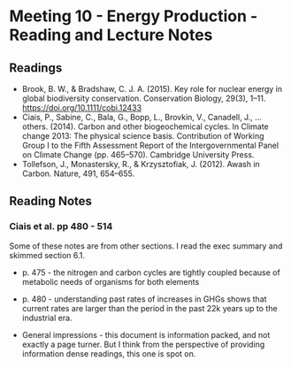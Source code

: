 # Meeting 10 - Energy Production - Reading and Lecture Notes

## Readings

* Brook, B. W., & Bradshaw, C. J. A. (2015). Key role for nuclear energy in global biodiversity conservation. Conservation Biology, 29(3), 1–11. https://doi.org/10.1111/cobi.12433
* Ciais, P., Sabine, C., Bala, G., Bopp, L., Brovkin, V., Canadell, J., … others. (2014). Carbon and other biogeochemical cycles. In Climate change 2013: The physical science basis. Contribution of Working Group I to the Fifth Assessment Report of the Intergovernmental Panel on Climate Change (pp. 465–570). Cambridge University Press.
* Tollefson, J., Monastersky, R., & Krzysztofiak, J. (2012). Awash in Carbon. Nature, 491, 654–655.

## Reading Notes

### Ciais et al. pp 480 - 514

Some of these notes are from other sections. I read the exec summary and skimmed section 6.1.

* p. 475 - the nitrogen and carbon cycles are tightly coupled because of metabolic needs of organisms for both elements

* p. 480 - understanding past rates of increases in GHGs shows that current rates are larger than the period in the past 22k years up to the industrial era.

* General impressions - this document is information packed, and not exactly a page turner. But I think from the perspective of providing information dense readings, this one is spot on.
